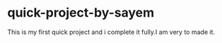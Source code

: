 # quick-project-by-sayem
This is my first quick project and i complete it fully.I am very to made it.

